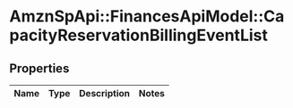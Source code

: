 # AmznSpApi::FinancesApiModel::CapacityReservationBillingEventList

## Properties
Name | Type | Description | Notes
------------ | ------------- | ------------- | -------------

